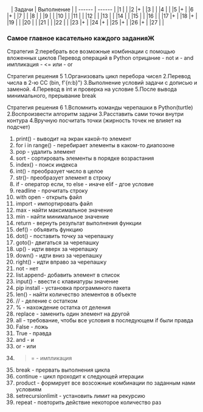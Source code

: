    
| Задачи | Выполнение |
| ------ | ------ |
|1 | |
|2 |+ |
|3 | |
|4 | |
|5 |+ |
|6 |+ |
|7 | |
|8 | |
|9 | |
|10 | |
|11 | |
|12 | |
|13 | |
|14 | |
|15 | |
|16 | |
|17 |+ |
|18 |+ |
|19 | |
|20 | |
|21 | |
|22 | |
|23 |+ |
|24 |+ |
|25 |+ |
|26 |+ |
|27 | |


### Самое главное касательно каждого заданияЖ

Стратегия 2:перебрать все возможные комбинации с помощью вложенных циклов
Перевод операций в Python
отрицание - not
и - and
импликация - <=
или - or 

Стратегия решения 5
1.Организовать цикл перебора чисел
2.Перевод числа в 2-ю СС (bin, f'{n:b}")
3.Выполнение условий задачи с дописью и заменой.
4.Перевод в int и проверка на условие
5.После вывода минимального, прерывание break 

Стратегия решения 6
1.Вспомнить команды черепашки в Python(turtle)
2.Воспроизвести алгоритм задачи
3.Расставить сами точки внутри контура
4.Вручную посчитать точки (жирность точек не влияет на подсчет)

1) print() - выводит на экран какой-то элемент
2) for i in range() - перебирает элементы в каком-то диапозоне
3) pop - удалить элемент 
4) sort - сортировать элементы в порядке возрастания 
5) index() - поиск индекса
6) int() - преобразует число в целое 
7) str()- преобразует элемент в строку
8) if - оператор если, то
  else - иначе
  elif - дгое условие
6) readline - прочитать строку
7) with open - открыть файл
8) import - импортировать файл
9) max - найти максимальное значение
10) min - найти минимальное значение
11) return - вернуть результат выполнения функции
12) def() - объявить функцию
13) dot() - поставить точку за черепашку
14) goto()- двигаться за черепашку
15) up() - идти вверх за черепашку
16) down() - идти вниз за черепашку
17) right() - идти вправо за черепашку
18) not - нет
19) list.append- добавить элемент в список
20) input() - ввести с клавиатуры значение
21) pip install - установка программного пакета 
22) len() - найти количество элементов в объекте 
23) // - деление с остатком
24) % - нахождение остатка от деления 
25) replace - заменить один элемент на другой
26) all - требование, чтобы все условия в последующем if были правда
27) False -  ложь
28) True - правда
29) and - и
30) or - или
31) >= - импликация
32) break - прервать выполнения цикла 
33) continue - цикл проходит к следующей итерации
34) product - формирует все возсожные комбинации по заданным нами условиям 
35) setrecursionlimit - установить лимит на рекурсию 
36) repeat - повторить действие некоторое количество раз

